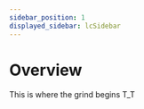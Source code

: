 ```yaml
---
sidebar_position: 1
displayed_sidebar: lcSidebar
---
```


# Overview

This is where the grind begins T_T